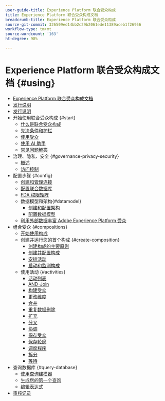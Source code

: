 ```yaml
---
user-guide-title: Experience Platform 联合受众构成
title: Experience Platform 联合受众构成文档
breadcrumb-title: Experience Platform 联合受众构成
source-git-commit: 326509ed14bb2c29b2061ede11389aceb1f26956
workflow-type: tm+mt
source-wordcount: '163'
ht-degree: 98%

---
```



# Experience Platform 联合受众构成文档 {#using}

+ [Experience Platform 联合受众构成文档](home.md)
+ [发行说明](start/release-notes.md)
+ [发行说明](start/e-release-notes.md)
+ 开始使用联合受众构成 {#start}
   + [什么是联合受众构成](start/get-started.md)
   + [先决条件和护栏](start/access-prerequisites.md)
   + [使用受众](start/audiences.md)
   + [使用 AI 助手](start/ai-assistant.md)
   + [常见问题解答](start/faq.md)
+ 治理、隐私、安全 {#governance-privacy-security}
   + [概述](./governance-privacy-security/home.md)
   + [访问控制](governance-privacy-security/access-control.md)
+ 配置步骤 {#config}
   + [创建和管理连接](connections/connections.md)
   + [配置联合数据库](connections/federated-db.md)
   + [FDA 权限矩阵](connections/fda-rights.md)
   + 数据模型和架构{#datamodel}
      + [创建和配置架构](customer/schemas.md)
      + [配置数据模型](data-management/gs-models.md)
   + [利用外部数据丰富 Adobe Experience Platform 受众](connections/destinations.md)
+ 组合受众 {#compositions}
   + [开始使用构成](compositions/gs-compositions.md)
   + 创建并运行您的首个构成 {#create-composition}
      + [创建构成的主要原则](compositions/gs-composition-creation.md)
      + [创建并配置构成](compositions/create-composition.md)
      + [安排活动](compositions/orchestrate-activities.md)
      + [启动和监测构成](compositions/start-monitor-composition.md)
   + 使用活动  {#activities}
      + [活动列表](compositions/activities/about-activities.md)
      + [AND-Join](compositions/activities/and-join.md)
      + [构建受众](compositions/activities/build-audience.md)
      + [更改维度](compositions/activities/change-dimension.md)
      + [合并](compositions/activities/combine.md)
      + [重复数据删除](compositions/activities/deduplication.md)
      + [扩充](compositions/activities/enrichment.md)
      + [分叉](compositions/activities/fork.md)
      + [协调](compositions/activities/reconciliation.md)
      + [保存受众](compositions/activities/save-audience.md)
      + [保存轮廓](compositions/activities/save-profiles.md)
      + [调度程序](compositions/activities/scheduler.md)
      + [拆分](compositions/activities/split.md)
      + [等待](compositions/activities/wait.md)
+ 查询数据库 {#query-database}
   + [使用查询建模器](query/query-modeler-overview.md)
   + [生成您的第一个查询](query/build-query.md)
   + [编辑表达式](query/expression-editor.md)
+ [审核记录](admin/audit-trail.md)

